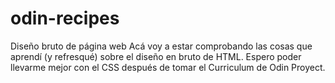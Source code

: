 # odin-recipes
Diseño bruto de página web
Acá voy a estar comprobando las cosas que aprendí (y refresqué) sobre el diseño en bruto de HTML.
Espero poder llevarme mejor con el CSS después de tomar el Curriculum de Odin Proyect.